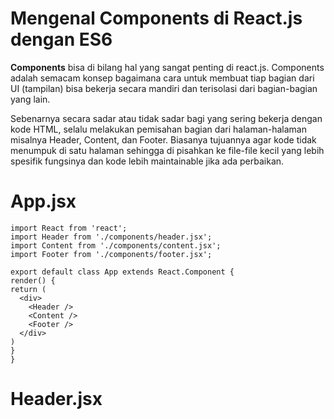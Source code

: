 Mengenal Components di React.js dengan ES6
===

**Components** bisa di bilang hal yang sangat penting di react.js. Components adalah semacam konsep bagaimana cara untuk membuat tiap bagian dari UI (tampilan) bisa bekerja secara mandiri dan terisolasi dari bagian-bagian yang lain.

Sebenarnya secara sadar atau tidak sadar bagi yang sering bekerja dengan kode HTML, selalu melakukan pemisahan bagian dari halaman-halaman misalnya Header, Content, dan Footer. Biasanya tujuannya agar kode tidak menumpuk di satu halaman sehingga di pisahkan ke file-file kecil yang lebih spesifik fungsinya dan kode lebih maintainable jika ada perbaikan.

App.jsx
=======
    import React from 'react';
    import Header from './components/header.jsx';
    import Content from './components/content.jsx';
    import Footer from './components/footer.jsx';

    export default class App extends React.Component {
    render() {
    return (
      <div>
        <Header />
        <Content />
        <Footer />
      </div>
    )
    }
    }

Header.jsx
======
